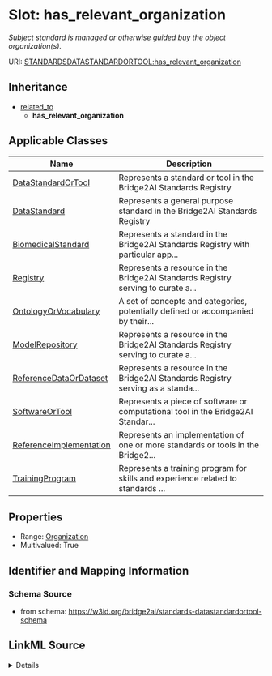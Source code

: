 # Slot: has_relevant_organization
_Subject standard is managed or otherwise guided buy the object organization(s)._


URI: [STANDARDSDATASTANDARDORTOOL:has_relevant_organization](https://w3id.org/bridge2ai/standards-datastandardortool-schema/has_relevant_organization)




## Inheritance

* [related_to](related_to.md)
    * **has_relevant_organization**





## Applicable Classes

| Name | Description |
| --- | --- |
[DataStandardOrTool](DataStandardOrTool.md) | Represents a standard or tool in the Bridge2AI Standards Registry
[DataStandard](DataStandard.md) | Represents a general purpose standard in the Bridge2AI Standards Registry
[BiomedicalStandard](BiomedicalStandard.md) | Represents a standard in the Bridge2AI Standards Registry with particular app...
[Registry](Registry.md) | Represents a resource in the Bridge2AI Standards Registry serving to curate a...
[OntologyOrVocabulary](OntologyOrVocabulary.md) | A set of concepts and categories, potentially defined or accompanied by their...
[ModelRepository](ModelRepository.md) | Represents a resource in the Bridge2AI Standards Registry serving to curate a...
[ReferenceDataOrDataset](ReferenceDataOrDataset.md) | Represents a resource in the Bridge2AI Standards Registry serving as a standa...
[SoftwareOrTool](SoftwareOrTool.md) | Represents a piece of software or computational tool in the Bridge2AI Standar...
[ReferenceImplementation](ReferenceImplementation.md) | Represents an implementation of one or more standards or tools in the Bridge2...
[TrainingProgram](TrainingProgram.md) | Represents a training program for skills and experience related to standards ...






## Properties

* Range: [Organization](Organization.md)
* Multivalued: True








## Identifier and Mapping Information







### Schema Source


* from schema: https://w3id.org/bridge2ai/standards-datastandardortool-schema




## LinkML Source

<details>
```yaml
name: has relevant organization
description: Subject standard is managed or otherwise guided buy the object organization(s).
from_schema: https://w3id.org/bridge2ai/standards-datastandardortool-schema
rank: 1000
is_a: related to
domain: DataStandardOrTool
multivalued: true
inherited: true
alias: has_relevant_organization
domain_of:
- DataStandardOrTool
range: Organization

```
</details>